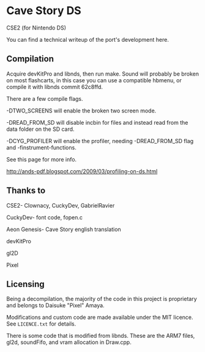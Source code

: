 # Cave Story DS
CSE2 (for Nintendo DS)

You can find a technical writeup of the port's development here.

## Compilation
Acquire devKitPro and libnds, then run make. Sound will probably be broken on most flashcarts, in this case you can use a compatible hbmenu, or compile it with libnds commit 62c8ffd.

There are a few compile flags. 

-DTWO_SCREENS will enable the broken two screen mode.

-DREAD_FROM_SD will disable incbin for files and instead read from the data folder on the SD card.

-DCYG_PROFILER will enable the profiler, needing -DREAD_FROM_SD flag and -finstrument-functions. 

See this page for more info. 
 
http://ands-pdf.blogspot.com/2009/03/profiling-on-ds.html

## Thanks to
CSE2- Clownacy, CuckyDev, GabrielRavier

CuckyDev- font code, fopen.c

Aeon Genesis- Cave Story english translation

devKitPro

gl2D

Pixel


## Licensing

Being a decompilation, the majority of the code in this project is proprietary
and belongs to Daisuke "Pixel" Amaya.

Modifications and custom code are made available under the MIT licence. See
`LICENCE.txt` for details.

There is some code that is modified from libnds. These are the ARM7 files, gl2d, soundFifo, and vram allocation in Draw.cpp.